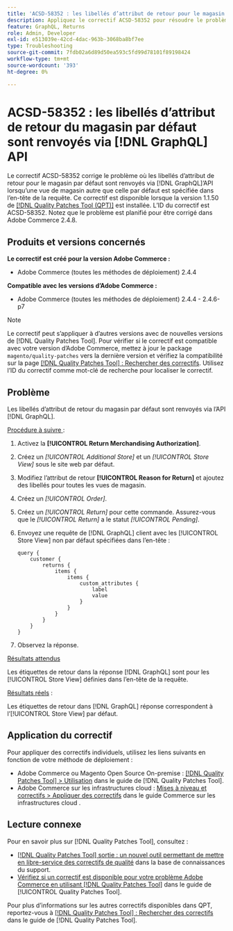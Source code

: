 ```yaml
---
title: 'ACSD-58352 : les libellés d’attribut de retour pour le magasin par défaut sont renvoyés via [!DNL GraphQL] API'
description: Appliquez le correctif ACSD-58352 pour résoudre le problème d’Adobe Commerce où les libellés d’attribut de retour pour le magasin par défaut sont renvoyés via [!DNL GraphQL] API lorsqu’une vue de magasin autre que celle par défaut est spécifiée dans l’en-tête de la requête.
feature: GraphQL, Returns
role: Admin, Developer
exl-id: e513039e-42cd-4dac-963b-3068ba8bf7ee
type: Troubleshooting
source-git-commit: 7fdb02a6d89d50ea593c5fd99d78101f89198424
workflow-type: tm+mt
source-wordcount: '393'
ht-degree: 0%

---
```


# ACSD-58352 : les libellés d’attribut de retour du magasin par défaut sont renvoyés via [!DNL GraphQL] API

Le correctif ACSD-58352 corrige le problème où les libellés d’attribut de retour pour le magasin par défaut sont renvoyés via [!DNL GraphQL]’API lorsqu’une vue de magasin autre que celle par défaut est spécifiée dans l’en-tête de la requête. Ce correctif est disponible lorsque la version 1.1.50 de [[!DNL Quality Patches Tool (QPT)]](https://experienceleague.adobe.com/en/docs/commerce-operations/tools/quality-patches-tool/quality-patches-tool-to-self-serve-quality-patches) est installée. L’ID du correctif est ACSD-58352. Notez que le problème est planifié pour être corrigé dans Adobe Commerce 2.4.8.

## Produits et versions concernés

**Le correctif est créé pour la version Adobe Commerce :**

* Adobe Commerce (toutes les méthodes de déploiement) 2.4.4

**Compatible avec les versions d’Adobe Commerce :**

* Adobe Commerce (toutes les méthodes de déploiement) 2.4.4 - 2.4.6-p7

>[!NOTE]
>
>Le correctif peut s’appliquer à d’autres versions avec de nouvelles versions de [!DNL Quality Patches Tool]. Pour vérifier si le correctif est compatible avec votre version d’Adobe Commerce, mettez à jour le package `magento/quality-patches` vers la dernière version et vérifiez la compatibilité sur la page [[!DNL Quality Patches Tool] : Rechercher des correctifs](https://experienceleague.adobe.com/tools/commerce-quality-patches/index.html). Utilisez l’ID du correctif comme mot-clé de recherche pour localiser le correctif.

## Problème

Les libellés d’attribut de retour du magasin par défaut sont renvoyés via l’API [!DNL GraphQL].

<u>Procédure à suivre </u> :

1. Activez la **[!UICONTROL Return Merchandising Authorization]**.
1. Créez un *[!UICONTROL Additional Store]* et un *[!UICONTROL Store View]* sous le site web par défaut.
1. Modifiez l’attribut de retour **[!UICONTROL Reason for Return]** et ajoutez des libellés pour toutes les vues de magasin.
1. Créez un *[!UICONTROL Order]*.
1. Créez un *[!UICONTROL Return]* pour cette commande. Assurez-vous que le *[!UICONTROL Return]* a le statut *[!UICONTROL Pending]*.
1. Envoyez une requête de [!DNL GraphQL] client avec les [!UICONTROL Store View] non par défaut spécifiées dans l’en-tête :

   ```
   query {
       customer {
           returns {
               items {
                   items {
                       custom_attributes {
                           label
                           value
                       }
                   }
               }
           }
       }
   }
   ```

1. Observez la réponse.

<u>Résultats attendus</u>

Les étiquettes de retour dans la réponse [!DNL GraphQL] sont pour les [!UICONTROL Store View] définies dans l’en-tête de la requête.

<u>Résultats réels</u> :

Les étiquettes de retour dans [!DNL GraphQL] réponse correspondent à l’[!UICONTROL Store View] par défaut.

## Application du correctif

Pour appliquer des correctifs individuels, utilisez les liens suivants en fonction de votre méthode de déploiement :

* Adobe Commerce ou Magento Open Source On-premise : [[!DNL Quality Patches Tool] > Utilisation](/help/tools/quality-patches-tool/usage.md) dans le guide de [!DNL Quality Patches Tool].
* Adobe Commerce sur les infrastructures cloud : [Mises à niveau et correctifs > Appliquer des correctifs](https://experienceleague.adobe.com/docs/commerce-cloud-service/user-guide/develop/upgrade/apply-patches.html) dans le guide Commerce sur les infrastructures cloud .

## Lecture connexe

Pour en savoir plus sur [!DNL Quality Patches Tool], consultez :

* [[!DNL Quality Patches Tool] sortie : un nouvel outil permettant de mettre en libre-service des correctifs de qualité](https://experienceleague.adobe.com/en/docs/commerce-operations/tools/quality-patches-tool/quality-patches-tool-to-self-serve-quality-patches) dans la base de connaissances du support.
* [Vérifiez si un correctif est disponible pour votre problème Adobe Commerce en utilisant [!DNL Quality Patches Tool]](/help/tools/quality-patches-tool/patches-available-in-qpt/check-patch-for-magento-issue-with-magento-quality-patches.md) dans le guide de [!UICONTROL Quality Patches Tool].


Pour plus d’informations sur les autres correctifs disponibles dans QPT, reportez-vous à [[!DNL Quality Patches Tool] : Rechercher des correctifs](https://experienceleague.adobe.com/tools/commerce-quality-patches/index.html) dans le guide de [!DNL Quality Patches Tool].

